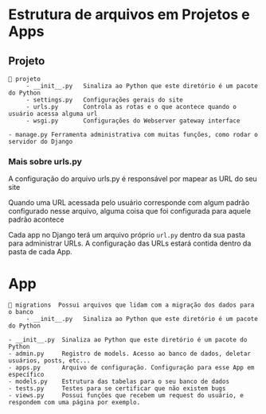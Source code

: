 # Estrutura de arquivos em Projetos e Apps

## Projeto 

```
📁 projeto
     - __init__.py   Sinaliza ao Python que este diretório é um pacote do Python
     - settings.py   Configurações gerais do site
     - urls.py       Controla as rotas e o que acontece quando o usuário acessa alguma url
     - wsgi.py       Configurações do Webserver gateway interface

- manage.py Ferramenta administrativa com muitas funções, como rodar o servidor do Django
```

### Mais sobre urls.py
 
A configuração do arquivo urls.py é responsável por mapear as URL do seu site

Quando uma URL acessada pelo usuário corresponde com algum padrão configurado nesse arquivo, alguma coisa que foi configurada para aquele padrão acontece 
 
Cada app no Django terá um arquivo próprio `url.py` dentro da sua pasta para administrar URLs. A configuração das URLs estará contida dentro da pasta de cada App.


# App

```
📁 migrations  Possui arquivos que lidam com a migração dos dados para o banco
     - __init__.py   Sinaliza ao Python que este diretório é um pacote do Python

- __init__.py  Sinaliza ao Python que este diretório é um pacote do Python
- admin.py     Registro de models. Acesso ao banco de dados, deletar usuários, posts, etc...
- apps.py      Arquivo de configuração. Configuração para esse App em específico
- models.py    Estrutura das tabelas para o seu banco de dados
- tests.py     Testes para se certificar que não existem bugs
- views.py     Possui funções que recebem um request do usuário, e respondem com uma página por exemplo.
```
